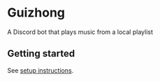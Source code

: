 # Guizhong

A Discord bot that plays music from a local playlist


## Getting started

See [setup instructions](./SETUP.md).